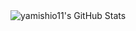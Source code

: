 <img src="https://streak-stats.demolab.com?user=yamishio11&theme=vue&hide_border=true" alt="yamishio11's GitHub Stats" />
